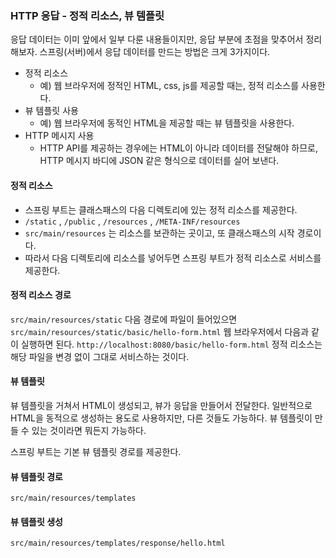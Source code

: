 ### HTTP 응답 - 정적 리소스, 뷰 템플릿
응답 데이터는 이미 앞에서 일부 다룬 내용들이지만, 응답 부분에 초점을 맞추어서 정리해보자.
스프링(서버)에서 응답 데이터를 만드는 방법은 크게 3가지이다.

* 정적 리소스
  * 예) 웹 브라우저에 정적인 HTML, css, js를 제공할 때는, 정적 리소스를 사용한다.
* 뷰 템플릿 사용
  * 예) 웹 브라우저에 동적인 HTML을 제공할 때는 뷰 템플릿을 사용한다.
* HTTP 메시지 사용
  * HTTP API를 제공하는 경우에는 HTML이 아니라 데이터를 전달해야 하므로, HTTP 메시지 바디에 JSON 같은 형식으로 데이터를 실어 보낸다.

#### 정적 리소스
* 스프링 부트는 클래스패스의 다음 디렉토리에 있는 정적 리소스를 제공한다. 
* `/static` , `/public` , `/resources` , `/META-INF/resources`
* `src/main/resources` 는 리소스를 보관하는 곳이고, 또 클래스패스의 시작 경로이다. 
* 따라서 다음 디렉토리에 리소스를 넣어두면 스프링 부트가 정적 리소스로 서비스를 제공한다.

#### 정적 리소스 경로
`src/main/resources/static`
다음 경로에 파일이 들어있으면
`src/main/resources/static/basic/hello-form.html`
웹 브라우저에서 다음과 같이 실행하면 된다. 
`http://localhost:8080/basic/hello-form.html`
정적 리소스는 해당 파일을 변경 없이 그대로 서비스하는 것이다.

#### 뷰 템플릿
뷰 템플릿을 거쳐서 HTML이 생성되고, 뷰가 응답을 만들어서 전달한다.
일반적으로 HTML을 동적으로 생성하는 용도로 사용하지만, 다른 것들도 가능하다. 뷰 템플릿이 만들 수 있는 것이라면 뭐든지 가능하다.

스프링 부트는 기본 뷰 템플릿 경로를 제공한다.
#### 뷰 템플릿 경로
`src/main/resources/templates`
#### 뷰 템플릿 생성
`src/main/resources/templates/response/hello.html`
  